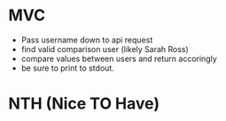 # MVC
- Pass username down to api request
- find valid comparison user (likely Sarah Ross)
- compare values between users and return accoringly
- be sure to print to stdout.

# NTH (Nice TO Have)